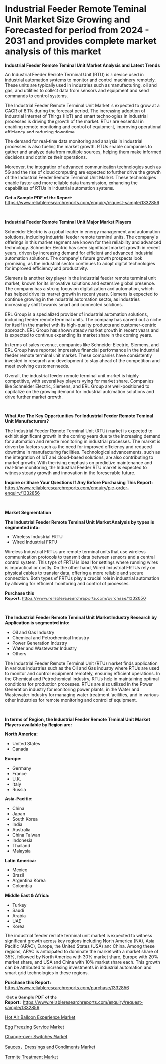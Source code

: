 <p><h1>Industrial Feeder Remote Teminal Unit Market Size Growing and Forecasted for period from 2024 - 2031 and provides complete market analysis of this market</h1></p><p><strong>Industrial Feeder Remote Teminal Unit Market Analysis and Latest Trends</strong></p>
<p><p>An Industrial Feeder Remote Terminal Unit (RTU) is a device used in industrial automation systems to monitor and control machinery remotely. These units are typically used in industries such as manufacturing, oil and gas, and utilities to collect data from sensors and equipment and send commands to control systems.</p><p>The Industrial Feeder Remote Terminal Unit Market is expected to grow at a CAGR of 8.1% during the forecast period. The increasing adoption of Industrial Internet of Things (IIoT) and smart technologies in industrial processes is driving the growth of the market. RTUs are essential in enabling remote monitoring and control of equipment, improving operational efficiency and reducing downtime.</p><p>The demand for real-time data monitoring and analysis in industrial processes is also fueling the market growth. RTUs enable companies to gather and analyze data from multiple sources, helping them make informed decisions and optimize their operations.</p><p>Moreover, the integration of advanced communication technologies such as 5G and the rise of cloud computing are expected to further drive the growth of the Industrial Feeder Remote Terminal Unit Market. These technologies enable faster and more reliable data transmission, enhancing the capabilities of RTUs in industrial automation systems.</p></p>
<p><strong>Get a Sample PDF of the Report:&nbsp;</strong> <a href="https://www.reliableresearchreports.com/enquiry/request-sample/1332856">https://www.reliableresearchreports.com/enquiry/request-sample/1332856</a></p>
<p>&nbsp;</p>
<p><strong>Industrial Feeder Remote Teminal Unit Major Market Players</strong></p>
<p><p>Schneider Electric is a global leader in energy management and automation solutions, including industrial feeder remote terminal units. The company's offerings in this market segment are known for their reliability and advanced technology. Schneider Electric has seen significant market growth in recent years, driven by increasing demand for efficient and advanced industrial automation solutions. The company's future growth prospects look promising, as the industrial sector continues to adopt digital technologies for improved efficiency and productivity.</p><p>Siemens is another key player in the industrial feeder remote terminal unit market, known for its innovative solutions and extensive global presence. The company has a strong focus on digitalization and automation, which has helped drive its market growth in recent years. Siemens is expected to continue growing in the industrial automation sector, as industries increasingly shift towards smart and connected solutions.</p><p>ERL Group is a specialized provider of industrial automation solutions, including feeder remote terminal units. The company has carved out a niche for itself in the market with its high-quality products and customer-centric approach. ERL Group has shown steady market growth in recent years and is expected to continue expanding its market share in the coming years.</p><p>In terms of sales revenue, companies like Schneider Electric, Siemens, and ERL Group have reported impressive financial performance in the industrial feeder remote terminal unit market. These companies have consistently invested in research and development to stay ahead of the competition and meet evolving customer needs.</p><p>Overall, the industrial feeder remote terminal unit market is highly competitive, with several key players vying for market share. Companies like Schneider Electric, Siemens, and ERL Group are well-positioned to capitalize on the growing demand for industrial automation solutions and drive further market growth.</p></p>
<p>&nbsp;</p>
<p><strong>What Are The Key Opportunities For Industrial Feeder Remote Teminal Unit Manufacturers?</strong></p>
<p><p>The Industrial Feeder Remote Terminal Unit (RTU) market is expected to exhibit significant growth in the coming years due to the increasing demand for automation and remote monitoring in industrial processes. The market is driven by factors such as the need for improved efficiency and reduced downtime in manufacturing facilities. Technological advancements, such as the integration of IoT and cloud-based solutions, are also contributing to market growth. With the rising emphasis on predictive maintenance and real-time monitoring, the Industrial Feeder RTU market is expected to witness steady growth and innovation in the foreseeable future.</p></p>
<p><strong>Inquire or Share Your Questions If Any Before Purchasing This Report:</strong> <a href="https://www.reliableresearchreports.com/enquiry/pre-order-enquiry/1332856">https://www.reliableresearchreports.com/enquiry/pre-order-enquiry/1332856</a></p>
<p>&nbsp;</p>
<p><strong>Market Segmentation</strong></p>
<p><strong>The Industrial Feeder Remote Teminal Unit Market Analysis by types is segmented into:</strong></p>
<p><ul><li>Wireless Industrial FRTU</li><li>Wired Industrial FRTU</li></ul></p>
<p><p>Wireless Industrial FRTUs are remote terminal units that use wireless communication protocols to transmit data between sensors and a central control system. This type of FRTU is ideal for settings where running wires is impractical or costly. On the other hand, Wired Industrial FRTUs rely on physical cables to transfer data, offering a more reliable and secure connection. Both types of FRTUs play a crucial role in industrial automation by allowing for efficient monitoring and control of processes.</p></p>
<p><strong>Purchase this Report:&nbsp;</strong><a href="https://www.reliableresearchreports.com/purchase/1332856">https://www.reliableresearchreports.com/purchase/1332856</a></p>
<p>&nbsp;</p>
<p><strong>The Industrial Feeder Remote Teminal Unit Market Industry Research by Application is segmented into:</strong></p>
<p><ul><li>Oil and Gas Industry</li><li>Chemical and Petrochemical Industry</li><li>Power Generation Industry</li><li>Water and Wastewater Industry</li><li>Others</li></ul></p>
<p><p>The Industrial Feeder Remote Terminal Unit (RTU) market finds application in various industries such as the Oil and Gas industry where RTUs are used to monitor and control equipment remotely, ensuring efficient operations. In the Chemical and Petrochemical industry, RTUs help in maintaining optimal conditions for production processes. RTUs are also utilized in the Power Generation industry for monitoring power plants, in the Water and Wastewater industry for managing water treatment facilities, and in various other industries for remote monitoring and control of equipment.</p></p>
<p>&nbsp;</p>
<p><strong>In terms of Region, the Industrial Feeder Remote Teminal Unit Market Players available by Region are:</strong></p>
<p>
    <p> <strong> North America: </strong>
        <ul>
            <li>United States</li>
            <li>Canada</li>
        </ul>
        </p> 
    <p> <strong> Europe: </strong>
        <ul>
            <li>Germany</li>
            <li>France</li>
            <li>U.K.</li>
            <li>Italy</li>
            <li>Russia</li>
        </ul>
        </p> 
    <p> <strong> Asia-Pacific: </strong>
        <ul>
            <li>China</li>
            <li>Japan</li>
            <li>South Korea</li>
            <li>India</li>
            <li>Australia</li>
            <li>China Taiwan</li>
            <li>Indonesia</li>
            <li>Thailand</li>
            <li>Malaysia</li>
        </ul>
        </p> 
    <p> <strong> Latin America: </strong>
        <ul>
            <li>Mexico</li>
            <li>Brazil</li>
            <li>Argentina Korea</li>
            <li>Colombia</li>
        </ul>
        </p> 
    <p> <strong> Middle East & Africa: </strong>
        <ul>
            <li>Turkey</li>
            <li>Saudi</li>
            <li>Arabia</li>
            <li>UAE</li>
            <li>Korea</li>
        </ul>
    </p>
    </p>
<p><p>The industrial feeder remote terminal unit market is expected to witness significant growth across key regions including North America (NA), Asia Pacific (APAC), Europe, the United States (USA) and China. Among these regions, APAC is anticipated to dominate the market with a market share of 35%, followed by North America with 30% market share, Europe with 20% market share, and USA and China with 10% market share each. This growth can be attributed to increasing investments in industrial automation and smart grid technologies in these regions.</p></p>
<p><strong>Purchase this Report: </strong><a href="https://www.reliableresearchreports.com/purchase/1332856">https://www.reliableresearchreports.com/purchase/1332856</a></p>
<p>&nbsp;<strong>Get a Sample PDF of the Report:&nbsp;&nbsp;</strong><a href="https://www.reliableresearchreports.com/enquiry/request-sample/1332856">https://www.reliableresearchreports.com/enquiry/request-sample/1332856</a></p>
<p><strong></strong></p>
<p><p><a href="https://medium.com/@donaldyoung656/hot-air-balloon-experience-market-comprehensive-assessment-by-type-application-and-geography-bbd28af1680b">Hot Air Balloon Experience Market</a></p><p><a href="https://medium.com/@donaldyoung656/egg-freezing-service-market-size-market-outlook-and-market-forecast-2024-to-2031-e31d0001a6df">Egg Freezing Service Market</a></p><p><a href="https://github.com/provorikovar/Market-Research-Report-List-3/blob/main/change-over-switches-market.md">Change-over Switches Market</a></p><p><a href="https://github.com/angelajermaine/Market-Research-Report-List-2/blob/main/saucesdressings-and-condiments-market.md">Sauces，Dressings and Condiments Market</a></p><p><a href="https://medium.com/@donaldyoung656/termite-treatment-market-insight-market-trends-growth-forecasted-from-2024-to-2031-b7a7c4f6ace8">Termite Treatment Market</a></p></p>